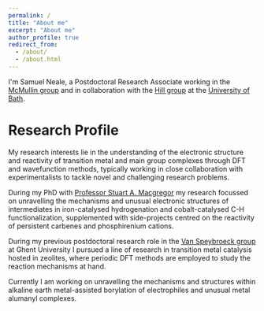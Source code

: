 ```yaml
---
permalink: /
title: "About me"
excerpt: "About me"
author_profile: true
redirect_from: 
  - /about/
  - /about.html
---
```


I'm Samuel Neale, a Postdoctoral Research Associate working in the [McMullin group](https://people.bath.ac.uk/cm2025/) and in collaboration with the [Hill group](https://researchportal.bath.ac.uk/en/persons/michael-hill) at the [University of Bath](https://www.bath.ac.uk/departments/department-of-chemistry/).  

Research Profile
======
My research interests  lie in the understanding of the electronic structure and reactivity of transition metal and main group complexes through DFT and wavefunction methods, typically working in close collaboration with experimentalists to tackle novel and challenging research problems.  

During my PhD with [Professor Stuart A. Macgregor](http://cic.eps.hw.ac.uk/) my research focussed on unravelling the mechanisms and unusual electronic structures of intermediates in iron-catalysed hydrogenation and cobalt-catalysed C-H functionalization, supplemented with side-projects centred on the reactivity of persistent carbenes and phosphirenium cations. 

During my previous postdoctoral research role in the [Van Speybroeck group](https://molmod.ugent.be/) at Ghent University I pursued a line of research in transition metal catalysis hosted in zeolites, where periodic DFT methods are employed to study the reaction mechanisms at hand. 

Currently I am working on unravelling the mechanisms and structures within alkaline earth metal-assisted borylation of electrophiles and unusual metal alumanyl complexes. 
